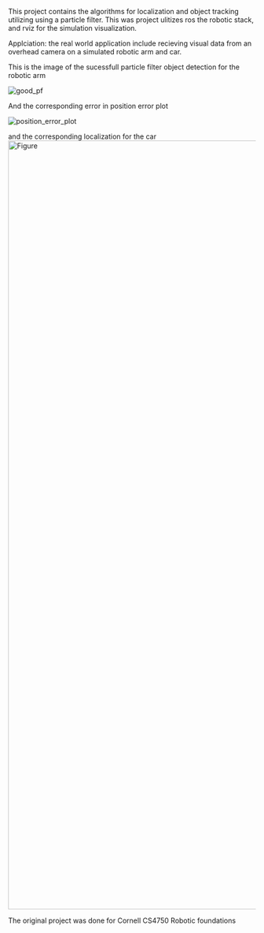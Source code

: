 This project contains the algorithms for localization and object tracking utilizing using a particle filter. This was project ulitizes ros the robotic stack, and rviz for the simulation visualization. 

Applciation: the real world application include recieving visual data from an overhead camera on a simulated robotic arm and car.

This is the image of the sucessfull particle filter object detection for the robotic arm 

![good_pf](https://github.com/user-attachments/assets/5770aa77-9f4c-4aa3-bdc2-fe52beb08764)

And the corresponding error in position error plot

![position_error_plot](https://github.com/user-attachments/assets/df63dbb6-31cb-41c5-9af0-166fa254258b)



and the corresponding localization for the car
<img width="1561" alt="Figure" src="https://github.com/user-attachments/assets/3a682b8b-27ba-4bb1-9142-1ca10b58a024" />


The original project was done for Cornell CS4750 Robotic foundations
